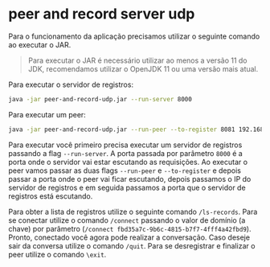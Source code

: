 # peer and record server udp

Para o funcionamento da aplicação precisamos utilizar o seguinte comando
ao executar o JAR.

> Para executar o JAR é necessário utilizar ao menos a versão 11 do JDK, recomendamos utilizar o OpenJDK 11 ou uma versão mais atual.

Para executar o servidor de registros:

```bash
java -jar peer-and-record-udp.jar --run-server 8000
```

Para executar um peer:
```bash
java -jar peer-and-record-udp.jar --run-peer --to-register 8081 192.168.0.105 8000
```

Para executar você primeiro precisa executar um servidor de registros passando a flag `--run-server`. A porta passada
por parâmetro `8000` é a porta onde o servidor vai estar escutando as requisições. Ao
executar o peer vamos passar as duas flags `--run-peer` e `--to-register` e depois passar
a porta onde o peer vai ficar escutando, depois passamos o IP do servidor de registros e em seguida
passamos a porta que o servidor de registros está escutando.

Para obter a lista de registros utilize o seguinte comando `/ls-records`. Para se conectar
utilize o comando `/connect` passando o valor de domínio (a chave) por parâmetro (`/connect fbd35a7c-9b6c-4815-b7f7-4fff4a42fbd9`). Pronto, conectado
você agora pode realizar a conversação. Caso deseje sair da conversa utilize o comando `/quit`.
Para se desregistrar e finalizar o peer utilize o comando `\exit`.
